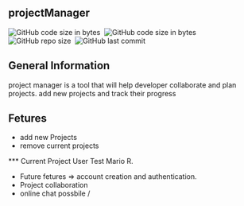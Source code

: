 ## projectManager

![GitHub code size in bytes](https://img.shields.io/badge/code-Angular-red)&nbsp; 
![GitHub code size in bytes](https://img.shields.io/github/languages/code-size/MarioR9/projectManagerFrontend)&nbsp;
![GitHub repo size](https://img.shields.io/github/repo-size/MarioR9/projectManagerFrontend?color=g&label=Repo%20Size)&nbsp; 
![GitHub last commit](https://img.shields.io/github/last-commit/MarioR9/projectManagerFrontend)

## General Information

project manager is a tool that will help developer collaborate and plan projects.
add new projects and track their progress

## Fetures

* add new Projects
* remove current projects

*** Current Project User Test Mario R.

- Future fetures => account creation and authentication. 
- Project collaboration 
- online chat possbile
/
